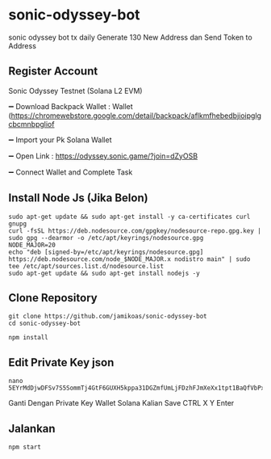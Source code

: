 # sonic-odyssey-bot
sonic odyssey bot tx daily Generate 130 New Address dan Send Token to Address

## Register Account

Sonic Odyssey Testnet (Solana L2 EVM)

➖ Download Backpack Wallet : Wallet (https://chromewebstore.google.com/detail/backpack/aflkmfhebedbjioipglgcbcmnbpgliof

➖ Import your Pk Solana Wallet

➖ Open Link :  https://odyssey.sonic.game/?join=dZyOSB

➖ Connect Wallet and Complete Task

## Install Node Js (Jika Belon)

```
sudo apt-get update && sudo apt-get install -y ca-certificates curl gnupg
curl -fsSL https://deb.nodesource.com/gpgkey/nodesource-repo.gpg.key | sudo gpg --dearmor -o /etc/apt/keyrings/nodesource.gpg
NODE_MAJOR=20
echo "deb [signed-by=/etc/apt/keyrings/nodesource.gpg] https://deb.nodesource.com/node_$NODE_MAJOR.x nodistro main" | sudo tee /etc/apt/sources.list.d/nodesource.list
sudo apt-get update && sudo apt-get install nodejs -y
```

## Clone Repository
```
git clone https://github.com/jamikoas/sonic-odyssey-bot
cd sonic-odyssey-bot
```
```
npm install
```

## Edit Private Key json
```
nano 5EYrMdDjwDFSv7S5SommTj4GtF6GUXH5kppa31DGZmfUmLjFDzhFJmXeXx1tpt1BaQfVbPxEKAdq3KmgPfunTBNax.json
```

Ganti Dengan Private Key Wallet Solana Kalian Save CTRL X Y Enter

## Jalankan


```
npm start
```

